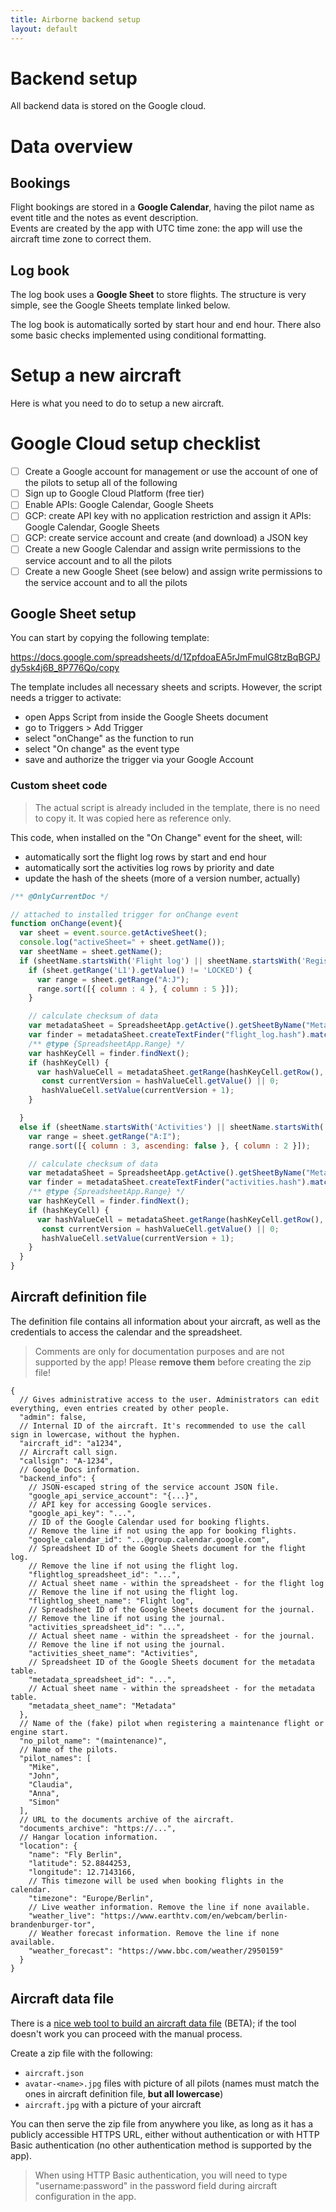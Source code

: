 ```yaml
---
title: Airborne backend setup
layout: default
---
```


Backend setup
=============

All backend data is stored on the Google cloud.

# Data overview

## Bookings

Flight bookings are stored in a **Google Calendar**, having the pilot name as event title and the notes as event description.  
Events are created by the app with UTC time zone: the app will use the aircraft time zone to correct them.

## Log book

The log book uses a **Google Sheet** to store flights. The structure is very simple, see the Google Sheets template
linked below.

The log book is automatically sorted by start hour and end hour. There also some basic checks implemented using
conditional formatting.

# Setup a new aircraft

Here is what you need to do to setup a new aircraft.

# Google Cloud setup checklist

- [ ] Create a Google account for management or use the account of one of the pilots to setup all of the following
- [ ] Sign up to Google Cloud Platform (free tier)
- [ ] Enable APIs: Google Calendar, Google Sheets
- [ ] GCP: create API key with no application restriction and assign it APIs: Google Calendar, Google Sheets
- [ ] GCP: create service account and create (and download) a JSON key
- [ ] Create a new Google Calendar and assign write permissions to the service account and to all the pilots
- [ ] Create a new Google Sheet (see below) and assign write permissions to the service account and to all the pilots

## Google Sheet setup

You can start by copying the following template:

https://docs.google.com/spreadsheets/d/1ZpfdoaEA5rJmFmulG8tzBqBGPJdy5sk4j6B_8P776Qo/copy

The template includes all necessary sheets and scripts. However, the script needs a trigger to activate:

* open Apps Script from inside the Google Sheets document
* go to Triggers > Add Trigger
* select "onChange" as the function to run
* select "On change" as the event type
* save and authorize the trigger via your Google Account

### Custom sheet code

> The actual script is already included in the template, there is no need to copy it.
> It was copied here as reference only.

This code, when installed on the "On Change" event for the sheet, will:

* automatically sort the flight log rows by start and end hour
* automatically sort the activities log rows by priority and date
* update the hash of the sheets (more of a version number, actually)

```javascript
/** @OnlyCurrentDoc */

// attached to installed trigger for onChange event
function onChange(event){
  var sheet = event.source.getActiveSheet();
  console.log("activeSheet=" + sheet.getName());
  var sheetName = sheet.getName();
  if (sheetName.startsWith('Flight log') || sheetName.startsWith('Registro voli')) {
    if (sheet.getRange('L1').getValue() != 'LOCKED') {
      var range = sheet.getRange("A:J");
      range.sort([{ column : 4 }, { column : 5 }]);
    }

    // calculate checksum of data
    var metadataSheet = SpreadsheetApp.getActive().getSheetByName("Metadata");
    var finder = metadataSheet.createTextFinder("flight_log.hash").matchEntireCell(true);
    /** @type {SpreadsheetApp.Range} */
    var hashKeyCell = finder.findNext();
    if (hashKeyCell) {
      var hashValueCell = metadataSheet.getRange(hashKeyCell.getRow(), hashKeyCell.getColumn()+1);
       const currentVersion = hashValueCell.getValue() || 0;
       hashValueCell.setValue(currentVersion + 1);
    }

  }
  else if (sheetName.startsWith('Activities') || sheetName.startsWith('Attività')) {
    var range = sheet.getRange("A:I");
    range.sort([{ column : 3, ascending: false }, { column : 2 }]);    

    // calculate checksum of data
    var metadataSheet = SpreadsheetApp.getActive().getSheetByName("Metadata");
    var finder = metadataSheet.createTextFinder("activities.hash").matchEntireCell(true);
    /** @type {SpreadsheetApp.Range} */
    var hashKeyCell = finder.findNext();
    if (hashKeyCell) {
      var hashValueCell = metadataSheet.getRange(hashKeyCell.getRow(), hashKeyCell.getColumn()+1);
       const currentVersion = hashValueCell.getValue() || 0;
       hashValueCell.setValue(currentVersion + 1);
    }
  }
}
```

## Aircraft definition file

The definition file contains all information about your aircraft, as well as the credentials to access the calendar and
the spreadsheet.

> Comments are only for documentation purposes and are not supported by the app! Please **remove them** before creating
> the zip file!

```json5
{
  // Gives administrative access to the user. Administrators can edit everything, even entries created by other people.
  "admin": false,
  // Internal ID of the aircraft. It's recommended to use the call sign in lowercase, without the hyphen.
  "aircraft_id": "a1234",
  // Aircraft call sign.
  "callsign": "A-1234",
  // Google Docs information.
  "backend_info": {
    // JSON-escaped string of the service account JSON file.
    "google_api_service_account": "{...}",
    // API key for accessing Google services.
    "google_api_key": "...",
    // ID of the Google Calendar used for booking flights.
    // Remove the line if not using the app for booking flights.
    "google_calendar_id": "...@group.calendar.google.com",
    // Spreadsheet ID of the Google Sheets document for the flight log.
    // Remove the line if not using the flight log.
    "flightlog_spreadsheet_id": "...",
    // Actual sheet name - within the spreadsheet - for the flight log
    // Remove the line if not using the flight log.
    "flightlog_sheet_name": "Flight log",
    // Spreadsheet ID of the Google Sheets document for the journal.
    // Remove the line if not using the journal.
    "activities_spreadsheet_id": "...",
    // Actual sheet name - within the spreadsheet - for the journal.
    // Remove the line if not using the journal.
    "activities_sheet_name": "Activities",
    // Spreadsheet ID of the Google Sheets document for the metadata table.
    "metadata_spreadsheet_id": "...",
    // Actual sheet name - within the spreadsheet - for the metadata table.
    "metadata_sheet_name": "Metadata"
  },
  // Name of the (fake) pilot when registering a maintenance flight or engine start.
  "no_pilot_name": "(maintenance)",
  // Name of the pilots.
  "pilot_names": [
    "Mike",
    "John",
    "Claudia",
    "Anna",
    "Simon"
  ],
  // URL to the documents archive of the aircraft.
  "documents_archive": "https://...",
  // Hangar location information.
  "location": {
    "name": "Fly Berlin",
    "latitude": 52.8844253,
    "longitude": 12.7143166,
    // This timezone will be used when booking flights in the calendar.
    "timezone": "Europe/Berlin",
    // Live weather information. Remove the line if none available.
    "weather_live": "https://www.earthtv.com/en/webcam/berlin-brandenburger-tor",
    // Weather forecast information. Remove the line if none available.
    "weather_forecast": "https://www.bbc.com/weather/2950159"
  }
}
```

## Aircraft data file

There is a [nice web tool to build an aircraft data file](https://daniele-athome.github.io/airborne/aircraft-tool/) (BETA);
if the tool doesn't work you can proceed with the manual process.

Create a zip file with the following:

* `aircraft.json`
* `avatar-<name>.jpg` files with picture of all pilots (names must match the ones in aircraft definition file, **but all lowercase**)
* `aircraft.jpg` with a picture of your aircraft

You can then serve the zip file from anywhere you like, as long as it has a publicly accessible HTTPS URL, either
without authentication or with HTTP Basic authentication (no other authentication method is supported by the app).

> When using HTTP Basic authentication, you will need to type "username:password" in the password field during aircraft
> configuration in the app.
